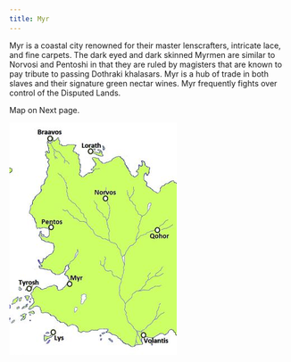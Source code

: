 ```yaml
---
title: Myr
---
```


Myr is a coastal city renowned for their master lenscrafters, intricate lace, and fine carpets. The dark eyed and dark skinned Myrmen are similar to Norvosi and Pentoshi in that they are ruled by magisters that are known to pay tribute to passing Dothraki khalasars. Myr is a hub of trade in both slaves and their signature green nectar wines. Myr frequently fights over control of the Disputed Lands.

Map on Next page.

![Image](images/000027.jpg)


